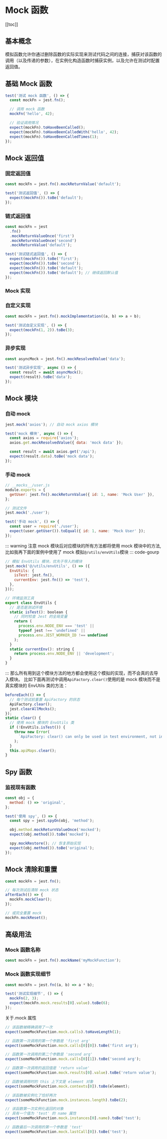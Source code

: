 # Mock 函数

[[toc]]

## 基本概念

模拟函数允许你通过删除函数的实际实现来测试代码之间的连接，捕获对该函数的调用（以及传递的参数），在实例化构造函数时捕获实例，以及允许在测试时配置返回值。

## 基础 Mock 函数

```js
test('测试 mock 函数', () => {
  const mockFn = jest.fn();

  // 调用 mock 函数
  mockFn('hello', 42);

  // 验证调用情况
  expect(mockFn).toHaveBeenCalled();
  expect(mockFn).toHaveBeenCalledWith('hello', 42);
  expect(mockFn).toHaveBeenCalledTimes(1);
});
```

## Mock 返回值

### 固定返回值

```js
const mockFn = jest.fn().mockReturnValue('default');

test('测试返回值', () => {
  expect(mockFn()).toBe('default');
});
```

### 链式返回值

```js
const mockFn = jest
  .fn()
  .mockReturnValueOnce('first')
  .mockReturnValueOnce('second')
  .mockReturnValue('default');

test('测试链式返回值', () => {
  expect(mockFn()).toBe('first');
  expect(mockFn()).toBe('second');
  expect(mockFn()).toBe('default');
  expect(mockFn()).toBe('default'); // 继续返回默认值
});
```

### Mock 实现

### 自定义实现

```js
const mockFn = jest.fn().mockImplementation((a, b) => a + b);

test('测试自定义实现', () => {
  expect(mockFn(1, 2)).toBe(3);
});
```

### 异步实现

```js
const asyncMock = jest.fn().mockResolvedValue('data');

test('测试异步实现', async () => {
  const result = await asyncMock();
  expect(result).toBe('data');
});
```

## Mock 模块

### 自动 mock

```js
jest.mock('axios'); // 自动 mock axios 模块

test('mock 模块', async () => {
  const axios = require('axios');
  axios.get.mockResolvedValue({ data: 'mock data' });

  const result = await axios.get('/api');
  expect(result.data).toBe('mock data');
});
```

### 手动 mock

```js
// __mocks__/user.js
module.exports = {
  getUser: jest.fn().mockReturnValue({ id: 1, name: 'Mock User' }),
};

// 测试文件
jest.mock('./user');

test('手动 mock', () => {
  const user = require('./user');
  expect(user.getUser()).toEqual({ id: 1, name: 'Mock User' });
});
```

::: warning 注意
mock 模块后对应模块的所有方法都将使用 mock 模块中的方法,比如我再下面的案例中使用了 mock 模拟`@/utils/envUtils`模块
::: code-gourp

```js [mock模块]
// 模拟 EnvUtils 模块，优先于导入的模块
jest.mock('@/utils/envUtils', () => ({
  EnvUtils: {
    isTest: jest.fn(),
    currentEnv: jest.fn(() => 'test'),
  },
}));
```

```js [真实模块]
// 环境监测工具
export class EnvUtils {
  // 是否是测试环境
  static isTest(): boolean {
    // 同时检查 Jest 的全局变量
    return (
      process.env.NODE_ENV === 'test' ||
      typeof jest !== 'undefined' ||
      process.env.JEST_WORKER_ID !== undefined
    );
  }
  static currentEnv(): string {
    return process.env.NODE_ENV || 'development';
  }
}
```

:::
那么所有用到这个模块方法的地方都会使用这个模拟的实现，而不会真的去导入模块。
比如下面再测试中调用`ApiFactory.clear()`使用的是 mock 模块而不是真实模块的 EnvUtils 类的方法：

```js
beforeEach(() => {
  // 每个测试前重置 ApiFactory 的状态
  ApiFactory.clear();
  jest.clearAllMocks();
});
static clear() {
  // 使用 mock 模块的 EnvUtils 类
  if (!EnvUtils.isTest()) {
    throw new Error(
      `ApiFactory: clear() can only be used in test environment, not in ${EnvUtils.currentEnv()}`
    );
  }
  this.apiMaps.clear();
}
```

## Spy 函数

### 监视现有函数

```js
const obj = {
  method: () => 'original',
};

test('使用 spy', () => {
  const spy = jest.spyOn(obj, 'method');

  obj.method.mockReturnValueOnce('mocked');
  expect(obj.method()).toBe('mocked');

  spy.mockRestore(); // 恢复原始实现
  expect(obj.method()).toBe('original');
});
```

## Mock 清除和重置

```js
const mockFn = jest.fn();

// 每次测试后清除 mock 状态
afterEach(() => {
  mockFn.mockClear();
});

// 或完全重置 mock
mockFn.mockReset();
```

## 高级用法

### Mock 函数名称

```js
const mockFn = jest.fn().mockName('myMockFunction');
```

### Mock 函数实现细节

```js
const mockFn = jest.fn((a, b) => a * b);

test('测试实现细节', () => {
  mockFn(2, 3);
  expect(mockFn.mock.results[0].value).toBe(6);
});
```

关于.mock 属性

```js
// 该函数被精确调用了一次
expect(someMockFunction.mock.calls).toHaveLength(1);

// 函数第一次调用的第一个参数是 'first arg'
expect(someMockFunction.mock.calls[0][0]).toBe('first arg');

// 函数第一次调用的第二个参数是 'second arg'
expect(someMockFunction.mock.calls[0][1]).toBe('second arg');

// 函数第一次调用的返回值是 'return value'
expect(someMockFunction.mock.results[0].value).toBe('return value');

// 函数被调用时的 this 上下文是 element 对象
expect(someMockFunction.mock.contexts[0]).toBe(element);

// 该函数被实例化了恰好两次
expect(someMockFunction.mock.instances.length).toBe(2);

// 该函数第一次实例化返回的对象
// 具有一个值为 'test' 的 name 属性
expect(someMockFunction.mock.instances[0].name).toBe('test');

// 函数最后一次调用的第一个参数是 'test'
expect(someMockFunction.mock.lastCall[0]).toBe('test');
```
